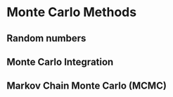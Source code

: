 # Monte Carlo Methods

## Random numbers

## Monte Carlo Integration

## Markov Chain Monte Carlo (MCMC)

